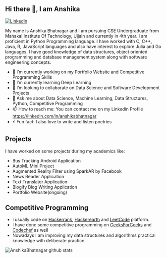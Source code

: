 ## Hi there 👋, I am Anshika

[![Linkedin](https://img.shields.io/badge/-LinkedIn-blue?style=flat&logo=Linkedin&logoColor=white)](https://www.linkedin.com/in/anshikabhatnagar/)

My name is Anshika Bhatnagar and I am pursuing CSE Undergraduate from Mahakal Institute Of Technology, Ujjain and currently in 4th year. 
I am proficient in Python Programming language. I have worked with C, C++, Java, R, JavaScript languages and also have interest to explore Julia and Go languages. 
I have good knowledge of data structures, object oriented programming and database management system along with software engineering concepts. 

- 🔭 I’m currently working on my Portfolio Website and Competitive Programming Skills
- 🌱 I’m currently learning Deep Learning
- 👯 I’m looking to collaborate on Data Science and Software Development Projects
- 💬 Ask me about Data Science, Machine Learning, Data Structures, Python, Competitive Programming
- 📫 How to reach me: You can contact me on my Linkedin Profile https://linkedin.com/in/anshikabhatnagar
- ⚡ Fun fact: I also love to write and listen poetries

## Projects
I have worked on some projects during my academics like:
- Bus Tracking Android Application
- AutoML Mini Project
- Augmented Reality Filter using SparkAR by Facebook
- News Reader Application
- Text Translator Application
- Blogify Blog Writing Application 
- Portfolio Website(ongoing)

## Competitive Programming
- I usually code on [Hackerrank](https://www.hackerrank.com/bhatnagaranshik1?hr_r=1), [Hackerearth](https://www.hackerearth.com/@anshika111) and [LeetCode](https://leetcode.com/anshika02/) platform. 
- I have done some competitive programming on [GeeksForGeeks](https://auth.geeksforgeeks.org/user/anshikabhatnagar/practice/) and [Codechef](https://www.codechef.com/users/anshika02) as well
- Nowadays I am improving my data structures and algorithms practical knowledge with deliberate practice. 

![AnshikaBhatnagar github stats](https://github-readme-stats.vercel.app/api?username=bhatnagaranshika02&show_icons=true&theme=tokyonight)
